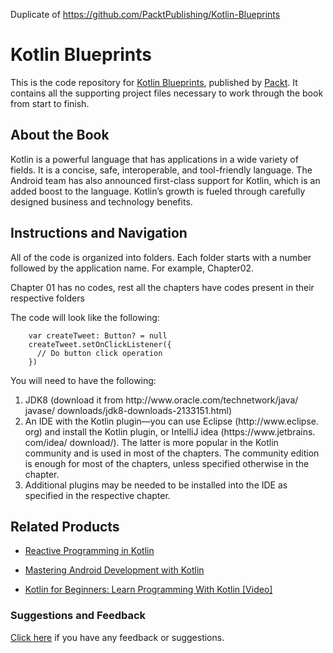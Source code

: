 Duplicate of https://github.com/PacktPublishing/Kotlin-Blueprints


# Kotlin Blueprints
This is the code repository for [Kotlin Blueprints](https://www.packtpub.com/application-development/kotlin-blueprints?utm_source=github&utm_medium=repository&utm_campaign=9781788390804), published by [Packt](https://www.packtpub.com/?utm_source=github). It contains all the supporting project files necessary to work through the book from start to finish.
## About the Book
Kotlin is a powerful language that has applications in a wide variety of fields. It is a concise, safe, interoperable, and tool-friendly language. The Android team has also announced first-class support for Kotlin, which is an added boost to the language. Kotlin’s growth is fueled through carefully designed business and technology benefits.


## Instructions and Navigation
All of the code is organized into folders. Each folder starts with a number followed by the application name. For example, Chapter02.

Chapter 01 has no codes, rest all the chapters have codes present in their respective folders

The code will look like the following:
```
    var createTweet: Button? = null
    createTweet.setOnClickListener({
      // Do button click operation
    })
```

You will need to have the following:
1. JDK8 (download it from http:/​/​www.​oracle.​com/​technetwork/​java/​javase/
downloads/​jdk8-​downloads-​2133151.​html)
2. An IDE with the Kotlin plugin—you can use Eclipse (http:/​/​www.​eclipse.​org)
and install the Kotlin plugin, or IntelliJ idea (https:/​/​www.​jetbrains.​com/​idea/
download/​). The latter is more popular in the Kotlin community and is used in
most of the chapters. The community edition is enough for most of the chapters,
unless specified otherwise in the chapter.
3. Additional plugins may be needed to be installed into the IDE as specified in the
respective chapter.

## Related Products
* [Reactive Programming in Kotlin](https://www.packtpub.com/application-development/reactive-programming-kotlin?utm_source=github&utm_medium=repository&utm_campaign=9781788473026)

* [Mastering Android Development with Kotlin](https://www.packtpub.com/application-development/mastering-android-development-kotlin?utm_source=github&utm_medium=repository&utm_campaign=9781788473699)

* [Kotlin for Beginners: Learn Programming With Kotlin [Video]](https://www.packtpub.com/application-development/kotlin-beginners-learn-programming-kotlin-video?utm_source=github&utm_medium=repository&utm_campaign=9781788625944)

### Suggestions and Feedback
[Click here](https://docs.google.com/forms/d/e/1FAIpQLSe5qwunkGf6PUvzPirPDtuy1Du5Rlzew23UBp2S-P3wB-GcwQ/viewform) if you have any feedback or suggestions.
